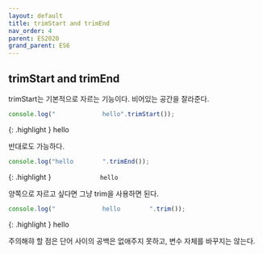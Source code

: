```yaml
---
layout: default
title: trimStart and trimEnd
nav_order: 4
parent: ES2020
grand_parent: ES6
---
```


## trimStart and trimEnd

trimStart는 기본적으로 자르는 기능이다. 비어있는 공간을 잘라준다.

```js
console.log("             hello".trimStart());
```

{: .highlight }
hello

반대로도 가능하다.

```js
console.log("hello        ".trimEnd());
```

{: .highlight }
`             hello`

양쪽으로 자르고 싶다면 그냥 trim을 사용하면 된다.

```js
console.log("             hello        ".trim());
```

{: .highlight }
hello

주의해햐 할 점은 단어 사이의 공백은 없애주지 못하고, 변수 자체를 바꾸지는 않는다.
